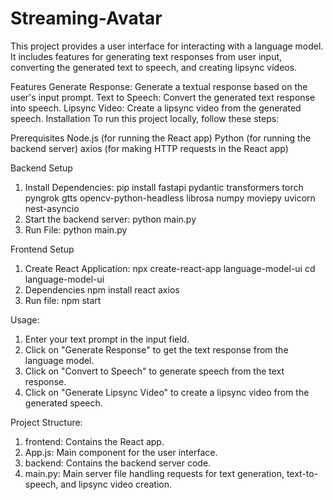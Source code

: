 # Streaming-Avatar
This project provides a user interface for interacting with a language model. It includes features for generating text responses from user input, converting the generated text to speech, and creating lipsync videos.

Features
Generate Response: Generate a textual response based on the user's input prompt.
Text to Speech: Convert the generated text response into speech.
Lipsync Video: Create a lipsync video from the generated speech.
Installation
To run this project locally, follow these steps:

Prerequisites
Node.js (for running the React app)
Python (for running the backend server)
axios (for making HTTP requests in the React app)

Backend Setup
1. Install Dependencies:
   pip install fastapi pydantic transformers torch pyngrok gtts opencv-python-headless librosa numpy moviepy uvicorn nest-asyncio
2. Start the backend server:
   python main.py
3. Run File:
   python main.py
   
Frontend Setup
1. Create React Application:
   npx create-react-app language-model-ui
   cd language-model-ui
2. Dependencies
    npm install react axios
3. Run file:
   npm start

Usage:
1. Enter your text prompt in the input field.
2. Click on "Generate Response" to get the text response from the language model.
3. Click on "Convert to Speech" to generate speech from the text response.
4. Click on "Generate Lipsync Video" to create a lipsync video from the generated speech.

Project Structure:
1. frontend: Contains the React app.
2. App.js: Main component for the user interface.
3. backend: Contains the backend server code.
4. main.py: Main server file handling requests for text generation, text-to-speech, and lipsync video creation.
